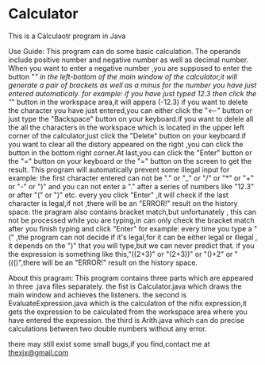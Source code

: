 # Calculator
This is a Calculaotr program in Java

Use Guide:
This program can do some basic calculation.
The operands include  positive number and negative number as well as decimal number.
When you want to enter a negative number ,you are supposed to enter the button "_" in the left-bottom of the main window
of the calculator,it will generate a pair of brackets as well as a  minus for the number you have just entered automaticaly.
for example:
if you have just typed 12.3
then click the "_" button
in the workspace area,it will appera (-12.3)
if you want to delete the character you have just entered,you can either click the "<--" button or just type the "Backspace"
button on your keyboard.if you want to delele all the all the characters in the workspace which is located in the upper left
corner of the calculator,just click the "Delete" button on your keyboard.if you want to clear all the distory appeared on the
right ,you can click the button in the bottom right corner.At last,you can click the "Enter" button or the "=" button on your 
keyboard or the "=" button on the screen to get the result.
This program will automatically prevent some illegal input
for example:
the first character entered can not be "." or "_" or "/" or "*" or "+" or "-" or ")"
and you can not enter a "." after a series of numbers like "12.3" or after "(" or ")" etc.
every you click "Enter" ,it will check if the last character is legal,if not ,there will be an "ERROR!" result on the history
space.
the pragram also contains bracket match,but unfortunately , this can not be processed while you are typing,in can only check
the bracket match after you finish typing and click "Enter"
for example:
every time you type a "(" ,the program can not decide if it's legal,for it can be either legal or illegal , it depends on the 
")" that you will type,but we can never predict that.
if you the expression is something like this,"((2+3)" or "(2+3))" or "()+2" or "((()",there will be an "ERROR!" result on the history
space.

About this pragram:
This program contains three parts which are appeared in three .java files separately.
the fist is Calculator.java which draws the main window and achieves the listeners.
the second is EvaluateExpression.java which is the calculation of the nifix expression,it gets the expression to be calculated
from the workspace area where you have entered the expression.
the third is Arith.java which can do precise calculations between two double numbers without any error.

there may still exist some small bugs,if you find,contact me at thexjx@gmail.com 

